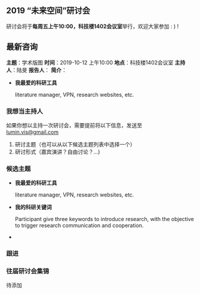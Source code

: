 ## 2019 “未来空间”研讨会

研讨会将于**每周五上午10:00，科技楼1402会议室**举行，欢迎大家参加 : ) !

## 最新咨询

**主题**：学术版图 
**时间**：2019-10-12 上午10:00
**地点**：科技楼1402会议室
**主持人**：陆旻
**报告人**：
**简介**：

- **我最爱的科研工具**

   literature manager, VPN, research websites, etc.
  


### 我想当主持人

如果你想以主持一次研讨会，需要提前将以下信息，发送至 lumin.vis@gmail.com 
1. 研讨主题（也可以从以下候选主题列表中选择一个）
2. 研讨形式（嘉宾演讲？自由讨论？...)



### 候选主题

- **我最爱的科研工具**

   literature manager, VPN, research websites, etc.
  
- **我的科研关键词**

  Participant give three keywords to introduce research, with the objective to trigger research communication and cooperation.
  
- 

### 跟进


### 往届研讨会集锦

待添加


